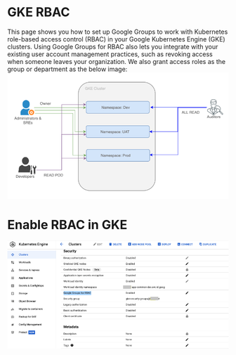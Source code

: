 # GKE RBAC

This page shows you how to set up Google Groups to work with Kubernetes role-based access control (RBAC) in your Google Kubernetes Engine (GKE) clusters. Using Google Groups for RBAC also lets you integrate with your existing user account management practices, such as revoking access when someone leaves your organization. We also grant access roles as the group or department as the below image:
![Alt text](https://github.com/anhbuicsa/gcp-terraform/blob/master/gke-rbac/images/RBAC.png?raw=true "Title")


# Enable RBAC in GKE
![Alt text](https://github.com/anhbuicsa/gcp-terraform/blob/master/gke-rbac/images/GKE-RBAC.png?raw=true "Title")

